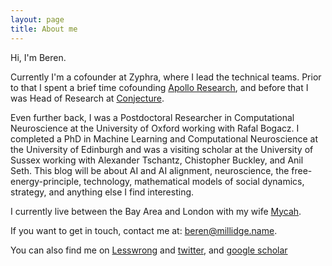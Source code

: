 ```yaml
---
layout: page
title: About me
---
```

Hi, I'm Beren.

Currently I'm a cofounder at Zyphra, where I lead the technical teams. Prior to that I spent a brief time cofounding [Apollo Research](https://www.apolloresearch.ai), and before that I was Head of Research at [Conjecture](https://conjecture.dev).

Even further back, I was a Postdoctoral Researcher in Computational Neuroscience at the University of Oxford working with Rafal Bogacz. I completed a PhD in Machine Learning and Computational Neuroscience at the University of Edinburgh and was a visiting scholar at the University of Sussex working with Alexander Tschantz, Chistopher Buckley, and Anil Seth. This blog will be about AI and AI alignment,
neuroscience, the free-energy-principle, technology, mathematical models of social dynamics, strategy, and anything else I find interesting.

I currently live between the Bay Area and London with my wife [Mycah](https://www.instagram.com/mycah_banks_millidge/). 

If you want to get in touch, contact me at: beren@millidge.name. 

You can also find me on [Lesswrong](https://www.lesswrong.com/users/beren-1) and [twitter](https://twitter.com/BerenMillidge), and [google scholar](https://scholar.google.com/citations?user=3GGkFTkAAAAJ&hl=en&oi=ao)

